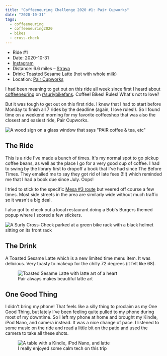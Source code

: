 ```yaml
---
title: "Coffeeneuring Challenge 2020 #1: Pair Cupworks"
date: "2020-10-31"
tags:
  - coffeeneuring
  - coffeeneuring2020
  - bikes
  - cross-check
---
```


- Ride #1
- Date: 2020-10-31
- [Instagram](https://www.instagram.com/p/CHD_YbHJZHH/)
- Distance: 6.6 miles – [Strava](https://www.strava.com/activities/4269439559)
- Drink: Toasted Sesame Latte (hot with whole milk)
- Location: [Pair Cupworks](https://instagram.com/pair.cupworks)

I had been meaning to get out on this ride all week since first I heard about [coffeeneuring](https://chasingmailboxes.com/category/coffeeneuring/) on [r/surlybikefans](https://reddit.com/r/surlybikefans). Coffee! Bikes! Rules! What's not to love?

But it was tough to get out on this first ride. I knew that I had to start before Monday to finish all 7 rides by the deadline (again, I love rules!). So I found time on a weekend morning for my favorite coffeeshop that was also the closest and easiest ride, Pair Cupworks.

![A wood sign on a glass window that says "PAIR coffee & tea, etc"](../images/coffeeneuring/2020/ride-1/pair-sign.jpg)

## The Ride

This is a ride I've made a bunch of times. It's my normal spot to go pickup coffee beans, as well as the place I go for a very good cup of coffee. I had to swing by the library first to dropoff a book that I've had since The Before Times. They emailed me to say they got rid of late fees (!!!) which reminded me that I had a book due since July. Oops!

I tried to stick to the specific [Mesa #3 route](http://www.azbikeped.org/downloads/mesa-bike-map.pdf) but veered off course a few times. Most side streets in the area are similarly wide without much traffic so it wasn't a big deal.

I also got to check out a local restaurant doing a Bob's Burgers themed popup where I scored a few stickers.

![A Surly Cross-Check parked at a green bike rack with a black helmet sitting on its front rack](../images/coffeeneuring/2020/ride-1/bike.jpg)

## The Drink

A Toasted Sesame Latte which is a new limited time menu item. It was delicious. Very toasty to makeup for the chilly 72 degrees (it felt like 68).

<figure>
  <img src="../images/coffeeneuring/2020/ride-1/drink.jpg" alt="Toasted Sesame Latte with latte art of a heart">
  <figcaption>Pair always makes beautiful latte art</figcaption>
</figure>

## One Good Thing

I didn't bring my phone! That feels like a silly thing to proclaim as my One Good Thing, but lately I've been feeling quite pulled to my phone during most of my downtime. So I left my phone at home and brought my Kindle, iPod Nano, and camera instead. It was a nice change of pace. I listened to some music on the ride and read a little bit on the patio and used the camera to take all these shots.

<figure>
  <img src="../images/coffeeneuring/2020/ride-1/kindle-ipod.jpg" alt="A table with a Kindle, iPod Nano, and latte">
  <figcaption>I really enjoyed some calm tech on this trip</figcaption>
</figure>
